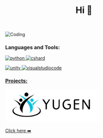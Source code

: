 <h1 align="center">Hi 👋</h1>




<p align="left"> <a href="https://twitter.com/" target="blank"><img src="https://img.shields.io/twitter/follow/?logo=twitter&style=for-the-badge" alt="" /></a> </p>

<img align="center" alt="Coding" width="300" src="https://media1.tenor.com/m/GOj9ZF_-ZOcAAAAd/cat.gif">


<br>
<h3 align="left">Languages and Tools:</h3>
<p align="left"> </a> <a href="https://www.python.org" target="_blank" rel="noreferrer"> <img src="https://img.shields.io/badge/python-3670A0?style=for-the-badge&logo=python&logoColor=ffdd54" alt="python" width="100" height="30"/>
 <a href="https://dotnet.microsoft.com/es-es/languages/csharp" target="_blank" rel="noreferrer"> <img src="https://img.shields.io/badge/c%23-%23239120.svg?style=for-the-badge&logo=csharp&logoColor=white" alt="cshard" width="40" height="30"/>
  
  </a> <a href="https://unity.com/es" target="_blank" rel="noreferrer"> <img src="https://img.shields.io/badge/unity-%23000000.svg?style=for-the-badge&logo=unity&logoColor=white" alt="unity" width="100" height="30"/>
  </a> <a href="https://code.visualstudio.com/" target="_blank" rel="noreferrer"> <img src="https://img.shields.io/badge/Visual%20Studio%20Code-0078d7.svg?style=for-the-badge&logo=visual-studio-code&logoColor=white" alt="visualstudiocode" width="150" height="30"/>

<h3>Projects:</h3>

  <p>  
    <img src="https://github.com/vichosepr/Yugen/blob/8dafbd58a5a2fcc09cb60c43029f95681c45e61e/icon_yugen.png" alt="icon" width="300">
  </p>

  <p>  
    <a href="https://github.com/vichosepr/Yugen">Click here ➡️</a>
  </p>

